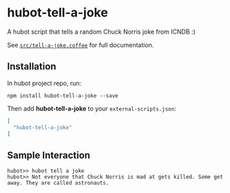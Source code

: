 # hubot-tell-a-joke

A hubot script that tells a random Chuck Norris joke from ICNDB :)

See [`src/tell-a-joke.coffee`](src/tell-a-joke.coffee) for full documentation.

## Installation

In hubot project repo, run:

`npm install hubot-tell-a-joke --save`

Then add **hubot-tell-a-joke** to your `external-scripts.json`:

```json
[
  "hubot-tell-a-joke"
]
```

## Sample Interaction

```
hubot>> hubot tell a joke
hubot>> Not everyone that Chuck Norris is mad at gets killed. Some get away. They are called astronauts.
```
